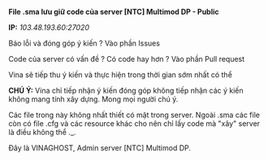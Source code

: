 **File .sma lưu giữ code của server [NTC] Multimod DP - Public**

**IP:** *103.48.193.60:27020*

Báo lỗi và đóng góp ý kiến ? Vào phần Issues

Code của server có vấn đề ? Có code hay hơn ? Vào phần Pull request

Vina sẽ tiếp thu ý kiến và thực hiện trong thời gian sớm nhất có thể

**CHÚ Ý:** Vina chỉ tiếp nhận ý kiến đóng góp không tiếp nhận các ý kiến không mang tính xây dựng. Mong mọi người chú ý.

Các file trong này không nhất thiết có mặt trong server. Ngoài .sma các file còn có file .cfg và các resource khác cho nên chỉ lấy code mà "xây" server là điều không thể ._.

Đây là VINAGHOST, Admin server [NTC] Multimod DP.

